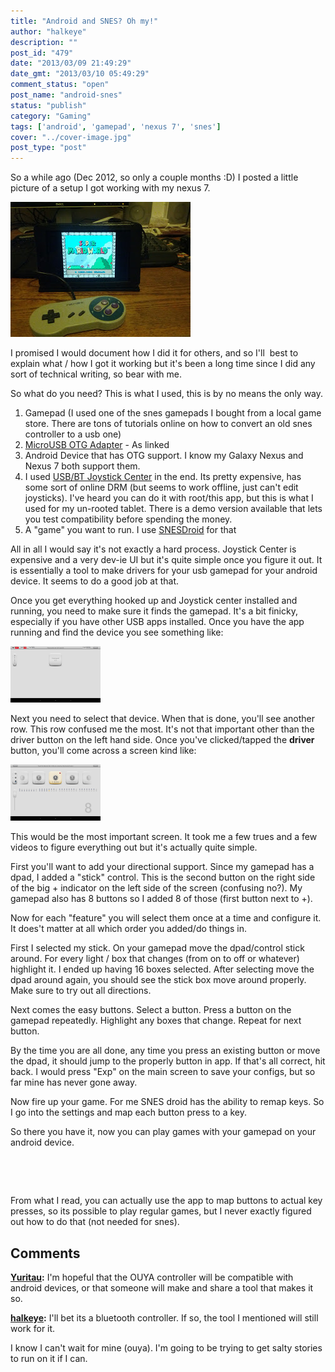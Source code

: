 ```yaml
---
title: "Android and SNES? Oh my!"
author: "halkeye"
description: ""
post_id: "479"
date: "2013/03/09 21:49:29"
date_gmt: "2013/03/10 05:49:29"
comment_status: "open"
post_name: "android-snes"
status: "publish"
category: "Gaming"
tags: ['android', 'gamepad', 'nexus 7', 'snes']
cover: "../cover-image.jpg"
post_type: "post"
---
```


So a while ago (Dec 2012, so only a couple months :D) I posted a little picture of a setup I got working with my nexus 7.

![](2012-12-27-16.50.34.jpg)

I promised I would document how I did it for others, and so I'll  best to explain what / how I got it working but it's been a long time since I did any sort of technical writing, so bear with me.

So what do you need? This is what I used, this is by no means the only way.


1.  Gamepad (I used one of the snes gamepads I bought from a local game store. There are tons of tutorials online on how to convert an old snes controller to a usb one)
2.  [MicroUSB OTG Adapter](http://www.monoprice.com/products/product.asp?c_id=108&cp_id=10833&cs_id=1083314&p_id=9724&seq=1&format=2) \- As linked
3.  Android Device that has OTG support. I know my Galaxy Nexus and Nexus 7 both support them.
4.  I used [USB/BT Joystick Center](https://play.google.com/store/apps/details?id=com.poke64738.usbjoy) in the end. Its pretty expensive, has some sort of online DRM (but seems to work offline, just can't edit joysticks). I've heard you can do it with root/this app, but this is what I used for my un-rooted tablet. There is a demo version available that lets you test compatibility before spending the money.
5.  A "game" you want to run. I use [SNESDroid](https://play.google.com/store/apps/details?id=ca.halsafar.snesdroid) for that


All in all I would say it's not exactly a hard process. Joystick Center is expensive and a very dev-ie UI but it's quite simple once you figure it out. It is essentially a tool to make drivers for your usb gamepad for your android device. It seems to do a good job at that.

Once you get everything hooked up and Joystick center installed and running, you need to make sure it finds the gamepad. It's a bit finicky, especially if you have other USB apps installed. Once you have the app running and find the device you see something like:

![](Screenshot_2013-03-09-21-22-11.png)
 

Next you need to select that device. When that is done, you'll see another row. This row confused me the most. It's not that important other than the driver button on the left hand side. Once you've clicked/tapped the **driver** button, you'll come across a screen kind like:

![](Screenshot_2013-03-09-21-22-26.png)

This would be the most important screen. It took me a few trues and a few videos to figure everything out but it's actually quite simple.

First you'll want to add your directional support. Since my gamepad has a dpad, I added a "stick" control. This is the second button on the right side of the big + indicator on the left side of the screen (confusing no?). My gamepad also has 8 buttons so I added 8 of those (first button next to +).

Now for each "feature" you will select them once at a time and configure it. It does't matter at all which order you added/do things in.

First I selected my stick. On your gamepad move the dpad/control stick around. For every light / box that changes (from on to off or whatever) highlight it. I ended up having 16 boxes selected. After selecting move the dpad around again, you should see the stick box move around properly. Make sure to try out all directions.

Next comes the easy buttons. Select a button. Press a button on the gamepad repeatedly. Highlight any boxes that change. Repeat for next button.

By the time you are all done, any time you press an existing button or move the dpad, it should jump to the properly button in app. If that's all correct, hit back. I would press "Exp" on the main screen to save your configs, but so far mine has never gone away.

Now fire up your game. For me SNES droid has the ability to remap keys. So I go into the settings and map each button press to a key.

So there you have it, now you can play games with your gamepad on your android device.

 

 

From what I read, you can actually use the app to map buttons to actual key presses, so its possible to play regular games, but I never exactly figured out how to do that (not needed for snes).

## Comments

**[Yuritau](#5626 "2013-03-09 23:17:12"):** I'm hopeful that the OUYA controller will be compatible with android devices, or that someone will make and share a tool that makes it so.

**[halkeye](#5627 "2013-03-09 23:19:37"):** I'll bet its a bluetooth controller. If so, the tool I mentioned will still work for it.

I know I can't wait for mine (ouya). I'm going to be trying to get salty stories to run on it if I can.

